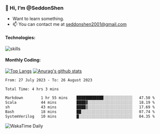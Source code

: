 ### 👋 Hi, I’m @SeddonShen
- Want to learn something.
- 📫 You can contact me at seddonshen2001@gmail.com

#### Technologies:

![skills](https://skillicons.dev/icons?i=scala,js,html,css,bootstrap,jquery,c,cpp,cloudflare,django,docker,flask,git,github,githubactions,linux,latex,mysql,nodejs,ps,php,pr,py,raspberrypi,redis,unreal,v,vscode,vue,bash)

#### Monthly Coding:
[![Top Langs](https://github-readme-stats.vercel.app/api/top-langs?username=seddonshen&show_icons=true&locale=en&layout=compact&hide=html&langs_count=8)](https://github.com/SeddonShen/)
[![Anurag's github stats](https://github-readme-stats.vercel.app/api?username=SeddonShen&count_private=true&show_icons=true)](https://github.com/anuraghazra/github-readme-stats)
<!--START_SECTION:waka-->

```txt
From: 27 July 2023 - To: 26 August 2023

Total Time: 4 hrs 3 mins

Markdown        1 hr 55 mins    ████████████░░░░░░░░░░░░░   47.50 %
Scala           44 mins         ████▓░░░░░░░░░░░░░░░░░░░░   18.19 %
sh              43 mins         ████▒░░░░░░░░░░░░░░░░░░░░   17.69 %
Bash            18 mins         ██░░░░░░░░░░░░░░░░░░░░░░░   07.74 %
SystemVerilog   10 mins         █░░░░░░░░░░░░░░░░░░░░░░░░   04.35 %
```

<!--END_SECTION:waka-->

![WakaTime Daily](https://wakatime.com/share/@seddon2001/61a7e342-5f12-4fea-bf92-1fac161e97d6.svg)
<!---
SeddonShen/SeddonShen is a ✨ special ✨ repository because its `README.md` (this file) appears on your GitHub profile.
You can click the Preview link to take a look at your changes.
--->
